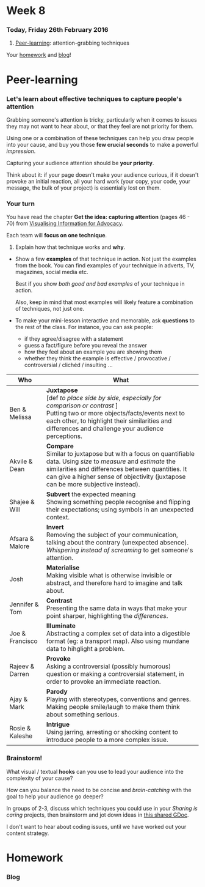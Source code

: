 <!--
- [ ] `function makeAnimation()` for ScrollMagic? Could introduce PoP and repetition

- [ ] HTML video
	
	```html
	<div>
		<video loop="" preload="" width="100%" height="100%"> 
			<source src="video.mp4" type="video/mp4">
		</video>
		<div class="tp-dottedoverlay threexthree"></div>
	</div>
	```
-->

# Week 8

### Today, Friday 26th February 2016

1. [Peer-learning](#peer-learning): attention-grabbing techniques

Your [homework](#homework) and [blog](#blog)!


# Peer-learning 

###  Let's learn about effective techniques to **capture people's attention**

Grabbing someone's attention is tricky, particularly when it comes to issues they may not want to hear about, or that they feel are not priority for them.

Using one or a combination of these techniques can help you draw people into your cause, and buy you those **few crucial seconds** to make a powerful *impression*. 

<!--before you can tell them about your *cause* and encourage them to take *action*.-->

Capturing your audience attention should be **your priority**. 

Think about it: if your page doesn't make your audience curious, if it doesn't provoke an initial reaction, all your hard work (your copy, your code, your message, the bulk of your project) is essentially lost on them. 

### Your turn

You have read the chapter **Get the idea: capturing attention** (pages 46 - 70) from [Visualising Information for Advocacy](http://visualisingadvocacy.org/getbook).

Each team will **focus on one technique**. 

1. Explain how that technique works and **why**. 
* Show a few **examples** of that technique in action. Not just the examples from the book. You can find examples of your technique in adverts, TV, magazines, social media etc.   
  
	Best if you show *both good and bad examples* of your technique in action.   
  
	Also, keep in mind that most examples will likely feature a combination of techniques, not just one.
* To make your mini-lesson interactive and memorable, ask **questions** to the rest of the class. For instance, you can ask people:
	* if they agree/disagree with a statement
	* guess a fact/figure before you reveal the answer
 	* how they feel about an example you are showing them
 	* whether they think the example is effective / provocative / controversial / clichéd / insulting ...

Who | What
--- | ----
Ben & Melissa | **Juxtapose** <br>[def *to place side by side, especially for comparison or contrast* ] <br>Putting two or more objects/facts/events next to each other, to highlight their similarities and differences and challenge your audience perceptions.
Akvile & Dean | **Compare** <br>Similar to juxtapose but with a focus on quantifiable data. Using *size* to *measure* and *estimate* the similarities and differences between quantities. It can give a higher sense of objectivity (juxtapose can be more subjective instead).
Shajee & Will | **Subvert** the expected meaning <br> Showing something people recognise and flipping their expectations; using symbols in an unexpected context.
Afsara & Malore | **Invert** <br>Removing the subject of your communication, talking about the contrary (unexpected absence). *Whispering instead of screaming* to get someone's attention.
Josh | **Materialise** <br>Making visible what is otherwise invisible or abstract, and therefore hard to imagine and talk about.
Jennifer & Tom | **Contrast** <br>Presenting the same data in ways that make your point sharper, highlighting the *differences*.
Joe & Francisco | **Illuminate** <br>Abstracting a complex set of data into a digestible format (eg: a transport map). Also using mundane data to hihglight a problem.
Rajeev & Darren | **Provoke** <br>Asking a controversial (possibly humorous) question or making a controversial statement, in order to provoke an immediate reaction. 
Ajay & Mark | **Parody** <br>Playing with stereotypes, conventions and genres. Making people smile/laugh to make them think about something serious.
Rosie & Kaleshe | **Intrigue** <br>Using jarring, arresting or shocking content to introduce people to a more complex issue.

### Brainstorm!

What visual / textual **hooks** can you use to lead your audience into the complexity of your cause?

How can you balance the need to be concise and *brain-catching* with the goal to help your audience go deeper?

In groups of 2-3, discuss which techniques you could use in your *Sharing is caring* projects, then brainstorm and jot down ideas in [this shared GDoc](https://docs.google.com/document/d/1iPmNnwnhaF7VxXvngHFdFizRyh0fycxVmXUprLZsXAY/edit?usp=sharing).





I don't want to hear about coding issues, until we have worked out your content strategy.


# Homework

### Blog
